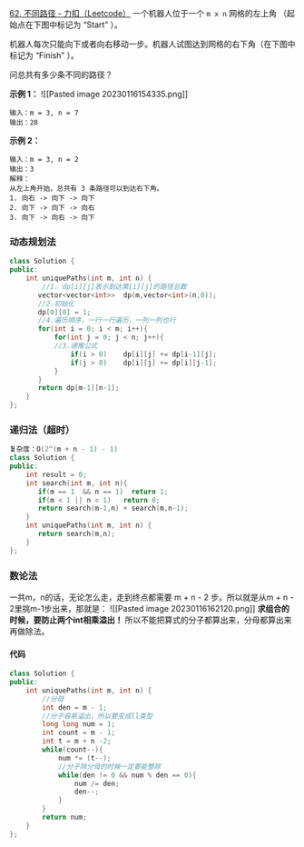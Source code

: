 [62. 不同路径 - 力扣（Leetcode）](https://leetcode.cn/problems/unique-paths/)
一个机器人位于一个 `m x n` 网格的左上角 （起始点在下图中标记为 “Start” ）。

机器人每次只能向下或者向右移动一步。机器人试图达到网格的右下角（在下图中标记为 “Finish” ）。

问总共有多少条不同的路径？

**示例 1：**
![[Pasted image 20230116154335.png]]
```
输入：m = 3, n = 7
输出：28
```

**示例 2：**
```
输入：m = 3, n = 2
输出：3
解释：
从左上角开始，总共有 3 条路径可以到达右下角。
1. 向右 -> 向下 -> 向下
2. 向下 -> 向下 -> 向右
3. 向下 -> 向右 -> 向下
```

### 动态规划法
```c++
class Solution {
public:
    int uniquePaths(int m, int n) {
        //1. dp[i][j]表示到达第[i][j]的路径总数
       vector<vector<int>>  dp(m,vector<int>(n,0));
       //2.初始化
       dp[0][0] = 1;
       //4.遍历顺序，一行一行遍历，一列一列也行
       for(int i = 0; i < m; i++){
           for(int j = 0; j < n; j++){
           //3.递推公式
               if(i > 0)    dp[i][j] += dp[i-1][j];
               if(j > 0)    dp[i][j] += dp[i][j-1];
           }
       }
       return dp[m-1][n-1];
    }
};
```

### 递归法（超时）
```c++
复杂度：O(2^(m + n - 1) - 1)
class Solution {
public:
    int result = 0;
    int search(int m, int n){
       if(m == 1  && n == 1)  return 1;
       if(m < 1 || n < 1)   return 0;
       return search(m-1,n) + search(m,n-1);
    }
    int uniquePaths(int m, int n) {
       return search(m,n);
    }
};
```

### 数论法
一共m，n的话，无论怎么走，走到终点都需要 m + n - 2 步。所以就是从m + n - 2里挑m-1步出来，那就是：
![[Pasted image 20230116162120.png]]
**求组合的时候，要防止两个int相乘溢出！** 所以不能把算式的分子都算出来，分母都算出来再做除法。
#### 代码
```c++
class Solution {
public:
    int uniquePaths(int m, int n) {
        //分母
        int den = m - 1;
        //分子容易溢出，所以要变成ll类型
        long long num = 1;
        int count = m - 1;
        int t = m + n -2;
        while(count--){
            num *= (t--);
            //分子除分母的时候一定要能整除
            while(den != 0 && num % den == 0){
                num /= den;
                den--;
            }
        }
        return num;
    }
};
```